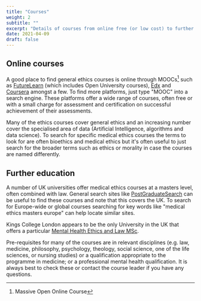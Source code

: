 ```yaml
---
title: "Courses"
weight: 2
subtitle: ""
excerpt: "Details of courses from online free (or low cost) to further education MA/MSc."
date: 2021-04-09
draft: false
---
```


## Online courses

A good place to find general ethics courses is online through MOOCs[^1] such as [FutureLearn](https://www.futurelearn.com/) (which includes Open University courses), [Edx](https://www.edx.org/) and [Coursera](https://www.coursera.org/) amongst a few. To find more platforms, just type "MOOC" into a search engine. These platforms offer a wide range of courses, often free or with a small charge for assessment and certification on successful achievement of their assessments. 

Many of the ethics courses cover general ethics and an increasing number cover the specialised area of data (Artificial Intelligence, algorithms and data science). To search for specific medical ethics courses the terms to look for are often bioethics and medical ethics but it's often useful to just search for the broader terms such as ethics or morality in case the courses are named differently.

## Further education

A number of UK universities offer medical ethics courses at a masters level, often combined with law. General search sites like [PostGraduateSearch](https://www.postgraduatesearch.com/pgs/search?course=medical-ethics&qualification=masters) can be useful to find these courses and note that this covers the UK. To search for Europe-wide or global courses searching for key words like "medical ethics masters europe" can help locate similar sites.

Kings College London appears to be the only University in the UK that offers a particular [Mental Health Ethics and Law MSc](https://www.kcl.ac.uk/study/postgraduate/taught-courses/mental-health-ethics-and-law-msc).

Pre-requisites for many of the courses are in relevant disciplines (e.g. law, medicine, philosophy, psychology, theology, social science, one of the life sciences, or nursing studies) or a  qualification appropriate to the programme in medicine; or a professional mental health qualification. It is always best to check these or contact the course leader if you have any questions.

[^1]: Massive Open Online Course

